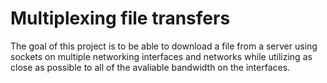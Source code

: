 Multiplexing file transfers
===========================

The goal of this project is to be able to download a file from a server using sockets on multiple networking interfaces and networks while utilizing as close as possible to all of the avaliable bandwidth on the interfaces. 
